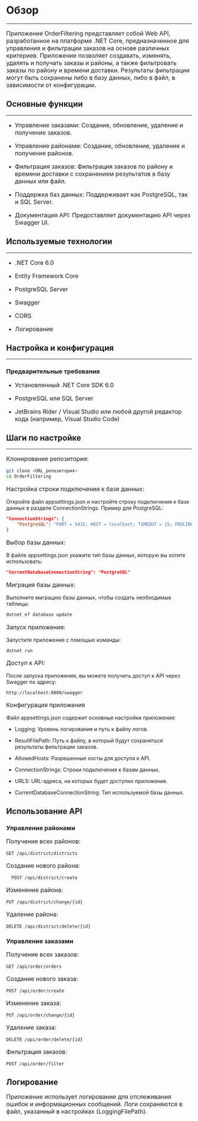 ﻿# Обзор

---
<p style="font-size: 16px;">
Приложение OrderFiltering представляет собой Web API, разработанное на платформе .NET Core,
предназначенное для управления и фильтрации заказов на основе различных критериев. 
Приложение позволяет создавать, изменять, удалять и получать заказы и районы, 
а также фильтровать заказы по району и времени доставки. 
Результаты фильтрации могут быть сохранены либо в базу данных, либо в файл, 
в зависимости от конфигурации.
</p>

## Основные функции

---

+ <p style="font-size: 16px;">Управление заказами: Создание, обновление, удаление и получение заказов.</p>

- <p style="font-size: 16px;">Управление районами: Создание, обновление, удаление и получение районов.</p>

+ <p style="font-size: 16px;">Фильтрация заказов: Фильтрация заказов по району и времени доставки с сохранением результатов в базу данных или файл.</p>

- <p style="font-size: 16px;">Поддержка баз данных: Поддерживает как PostgreSQL, так и SQL Server.</p>

+ <p style="font-size: 16px;">Документация API: Предоставляет документацию API через Swagger UI. </p>

## Используемые технологии

---

+ <p style="font-size: 16px;">.NET Core 6.0</p>

- <p style="font-size: 16px;">Entity Framework Core</p>

+ <p style="font-size: 16px;">PostgreSQL Server</p>

- <p style="font-size: 16px;">Swagger</p>

+ <p style="font-size: 16px;">CORS</p>

- <p style="font-size: 16px;">Логирование</p>

## Настройка и конфигурация

---
### Предварительные требования

+ <p style="font-size: 16px;">Установленный .NET Core SDK 6.0</p>

- <p style="font-size: 16px;">PostgreSQL или SQL Server</p>

+ <p style="font-size: 16px;">JetBrains Rider / Visual Studio или любой другой редактор кода (например, Visual Studio Code)</p>

## Шаги по настройке

---

<p style="font-size: 16px;">Клонирование репозитория:</p>

```bash
git clone <URL_репозитория>
cd OrderFiltering
```

<p style="font-size: 16px;">Настройка строки подключения к базе данных:</p>
Откройте файл appsettings.json и настройте строку подключения к базе данных в разделе ConnectionStrings. Пример для PostgreSQL:
    
```json
"ConnectionStrings": {
    "PostgreSQL": "PORT = 5432; HOST = localhost; TIMEOUT = 15; POOLING = True; MINPOOLSIZE = 1; MAXPOOLSIZE = 100; COMMANDTIMEOUT = 20; DATABASE = 'OrderFiltering_v1'; PASSWORD = '1'; USER ID = 'postgres'"
}
```

<p style="font-size: 16px;">Выбор базы данных:</p>
В файле appsettings.json укажите тип базы данных, которую вы хотите использовать:

```json
"CurrentDatabaseConnectionString": "PostgreSQL"
```
<p style="font-size: 16px;">Миграция базы данных:</p>
Выполните миграцию базы данных, чтобы создать необходимые таблицы:

```bash
dotnet ef database update
```
<p style="font-size: 16px;">Запуск приложения:</p>
Запустите приложение с помощью команды:

```bash
dotnet run
```
<p style="font-size: 16px;">Доступ к API:</p>
После запуска приложения, вы можете получить доступ к API через Swagger по адресу:

```http request
http://localhost:8000/swagger
```
<p style="font-size: 16px;">Конфигурация приложения</p>
Файл appsettings.json содержит основные настройки приложения:

- Logging: Уровень логирования и путь к файлу логов.

- ResultFilePath: Путь к файлу, в который будут сохраняться результаты фильтрации заказов.

- AllowedHosts: Разрешенные хосты для доступа к API.

- ConnectionStrings: Строки подключения к базам данных.

- URLS: URL-адреса, на которых будет доступно приложение.

- CurrentDatabaseConnectionString: Тип используемой базы данных.

## Использование API
### Управление районами

<p style="font-size: 16px;">Получение всех районов: </p>

```http request
GET /api/district/districts
```
<p style="font-size: 16px;">Создание нового района: </p>

```http request
  POST /api/district/create
```

<p style="font-size: 16px;">Изменение района: </p>

```http request
PUT /api/district/change/{id}
```

<p style="font-size: 16px;">Удаление района:</p>

```http request
DELETE /api/district/delete/{id}
```
### Управление заказами

<p style="font-size: 16px;">Получение всех заказов: </p>

```http request
GET /api/order/orders
```

<p style="font-size: 16px;">Создание нового заказа: </p>

```http request
POST /api/order/create
```

<p style="font-size: 16px;">Изменение заказа: </p>

```http request
PUT /api/order/change/{id}
```

<p style="font-size: 16px;">Удаление заказа: </p>

```http request
DELETE /api/order/delete/{id}
```

<p style="font-size: 16px;">Фильтрация заказов: </p>

```http request
POST /api/order/filter
```

## Логирование

<p style="font-size: 16px;">Приложение использует логирование для отслеживания ошибок и информационных сообщений. Логи сохраняются в файл, 
указанный в настройках (LoggingFilePath).</p>